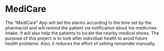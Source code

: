 # MediCare<br>
The “MediCare” App will set the alarms according to the time set by the pharmacist and will remind the patient via notification about his medicines intake. It will also help the patients to locate the nearby medical stores. The purpose of this project is to look after individual health to avoid future health problems. Also, it reduces the effort of setting remainder manually.
